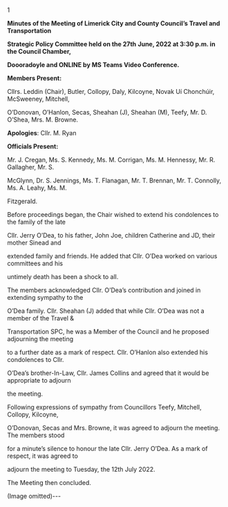 1

**Minutes of the Meeting of Limerick City and County Council’s Travel and Transportation**

**Strategic Policy Committee held on the 27th** **June, 2022 at 3:30 p.m. in the Council Chamber,**

**Doooradoyle and ONLINE by MS Teams Video Conference.**

**Members Present:**

Cllrs. Leddin (Chair), Butler, Collopy, Daly, Kilcoyne, Novak Uí Chonchúir, McSweeney, Mitchell,

O’Donovan, O’Hanlon, Secas, Sheahan (J), Sheahan (M), Teefy, Mr. D. O’Shea, Mrs. M. Browne.

**Apologies**: Cllr. M. Ryan

**Officials Present:**

Mr. J. Cregan, Ms. S. Kennedy, Ms. M. Corrigan, Ms. M. Hennessy, Mr. R. Gallagher, Mr. S.

McGlynn, Dr. S. Jennings, Ms. T. Flanagan, Mr. T. Brennan, Mr. T. Connolly, Ms. A. Leahy, Ms. M.

Fitzgerald.

Before proceedings began, the Chair wished to extend his condolences to the family of the late

Cllr. Jerry O’Dea, to his father, John Joe, children Catherine and JD, their mother Sinead and

extended family and friends. He added that Cllr. O’Dea worked on various committees and his

untimely death has been a shock to all.

The members acknowledged Cllr. O’Dea’s contribution and joined in extending sympathy to the

O’Dea family. Cllr. Sheahan (J) added that while Cllr. O’Dea was not a member of the Travel &

Transportation SPC, he was a Member of the Council and he proposed adjourning the meeting

to a further date as a mark of respect. Cllr. O’Hanlon also extended his condolences to Cllr.

O’Dea’s brother-In-Law, Cllr. James Collins and agreed that it would be appropriate to adjourn

the meeting.

Following expressions of sympathy from Councillors Teefy, Mitchell, Collopy, Kilcoyne,

O’Donovan, Secas and Mrs. Browne, it was agreed to adjourn the meeting. The members stood

for a minute’s silence to honour the late Cllr. Jerry O’Dea. As a mark of respect, it was agreed to

adjourn the meeting to Tuesday, the 12th July 2022.

The Meeting then concluded.

(Image omitted)---
